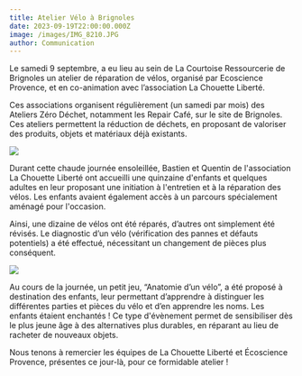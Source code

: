 ```yaml
---
title: Atelier Vélo à Brignoles
date: 2023-09-19T22:00:00.000Z
image: /images/IMG_8210.JPG
author: Communication
---
```


Le samedi 9 septembre, a eu lieu au sein de La Courtoise Ressourcerie de Brignoles un atelier de réparation de vélos, organisé par Ecoscience Provence, et en co-animation avec l’association La Chouette Liberté. 

Ces associations organisent régulièrement (un samedi par mois) des Ateliers Zéro Déchet, notamment les Repair Café, sur le site de Brignoles. Ces ateliers permettent la réduction de déchets, en proposant de valoriser des produits, objets et matériaux déjà existants. 

![](</images/parcours vélo.jpeg>)

Durant cette chaude journée ensoleillée, Bastien et Quentin de l'association La Chouette Liberté ont accueilli une quinzaine d'enfants et quelques adultes en leur proposant une initiation à l'entretien et à la réparation des vélos. Les enfants avaient également accès à un parcours spécialement aménagé pour l'occasion.

Ainsi, une dizaine de vélos ont été réparés, d’autres ont simplement été révisés. Le diagnostic d’un vélo (vérification des pannes et défauts potentiels) a été effectué, nécessitant un changement de pièces plus conséquent.

![](/images/image00005.jpeg)

Au cours de la journée, un petit jeu, “Anatomie d’un vélo”, a été proposé à destination des enfants, leur permettant d’apprendre à distinguer les différentes parties et pièces du vélo et d’en apprendre les noms. Les enfants étaient enchantés ! Ce type d'évènement permet de sensibiliser dès le plus jeune âge à des alternatives plus durables, en réparant au lieu de racheter de nouveaux objets.

Nous tenons à remercier les équipes de La Chouette Liberté et Écoscience Provence, présentes ce jour-là, pour ce formidable atelier !
